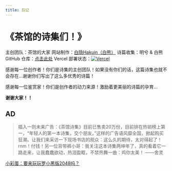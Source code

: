 ```yaml
---
title: 后记
---
```


# 《茶馆的诗集们！》

主创团队：茶馆的大家
网站制作：[白隐Hakuin（白熊）](https://www.HK256.top)
诗篇收集：明兮 & 白熊
GitHub 仓库：[点击此处](https://github.com/Hakuin123/Teahouse-Poetry)
Vercel 部署状态：[![Vercel](https://vercelbadge.vercel.app/api/hakuin123/teahouse-poetry)](https://vercel.com/hakuin123/teahouse-poetry)

感谢每一位创作者！你们是诗集的主创团队！如果没有你们的话，这篇诗集也就不会存在…谢谢你们写出了这么多优秀的诗篇！

感谢每一位鉴赏家！你们是创作者的动力来源！激励着更美丽的诗篇的孕育…

**谢谢大家！！**

## AD
> 插入一则未来广告：《茶馆诗集》目前已售卖20万份，目前排在热销榜上第一，“年轻人的第一本诗集，交个朋友。”这样的广告语风靡全国，掀起购买狂潮。让我们来采访一下现场书店的观众：这么久的期待，太对得起了！rnm！付钱！另一位背带裤小哥：我关注这本诗集两坤年了，真的看着它一路走来，让我蠢蠢欲动，热泪盈眶，不禁热舞一曲：鸡你太美！
> ——舍灵


[小彩蛋：要来玩玩罗小黑版2048吗？](https://2048lxh.hk256.top)
